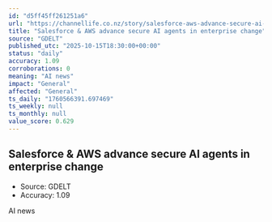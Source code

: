 ```yaml
---
id: "d5ff45ff261251a6"
url: "https://channellife.co.nz/story/salesforce-aws-advance-secure-ai-agents-in-enterprise-change"
title: "Salesforce & AWS advance secure AI agents in enterprise change"
source: "GDELT"
published_utc: "2025-10-15T18:30:00+00:00"
status: "daily"
accuracy: 1.09
corroborations: 0
meaning: "AI news"
impact: "General"
affected: "General"
ts_daily: "1760566391.697469"
ts_weekly: null
ts_monthly: null
value_score: 0.629
---
```

## Salesforce & AWS advance secure AI agents in enterprise change

- Source: GDELT
- Accuracy: 1.09

AI news

